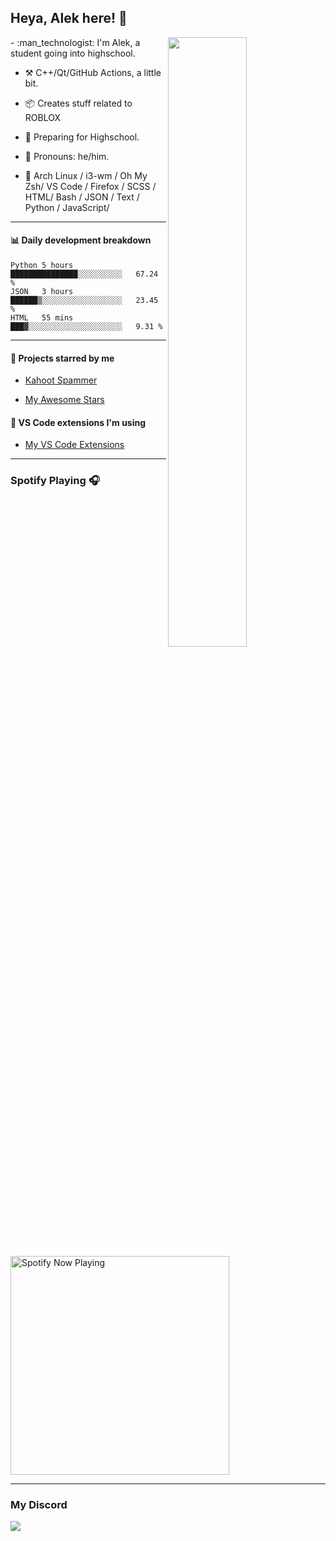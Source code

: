 ## Heya, Alek here! :wave:

<img align="right" width="50%" src="https://github.com/Alektherblxdev/Github-Stats/blob/master/generated/overview.svg">
-   :man_technologist: I'm Alek, a student going into highschool. 

-   :hammer_and_pick: C++/Qt/GitHub Actions, a little bit.

-   :package: Creates stuff related to ROBLOX

-   :seedling: Preparing for Highschool.

-   :man: Pronouns: he/him.

-   :pencil: Arch Linux / i3-wm / Oh My Zsh/ VS Code / Firefox / SCSS / HTML/ Bash / JSON / Text / Python / JavaScript/

---


#### :bar_chart: Daily development breakdown

<!--START_SECTION:waka-->
```text
Python 5 hours         ███████████████░░░░░░░░░░   67.24 % 
JSON   3 hours         ██████▒░░░░░░░░░░░░░░░░░░   23.45 % 
HTML   55 mins         ███▓░░░░░░░░░░░░░░░░░░░░░   9.31 % 
```
<!--END_SECTION:waka-->

---

#### :star2: Projects starred by me

- [Kahoot Spammer](KahootSpammer.md)

- [My Awesome Stars](AWESOME-STARS.md)


#### :wrench: VS Code extensions I'm using

- [My VS Code Extensions](MY-VSCODE-EXTENSIONS.md)

---

### Spotify Playing 🎧

[<img src="https://spotify-now-playing-ecru-kappa.vercel.app/api/spotify-playing" alt="Spotify Now Playing" width="350" />](https://open.spotify.com/user/2yaxc17cthzjy4tu2evlvjt1d)

---

### My Discord 

<img src="https://discord.c99.nl/widget/theme-3/778778741886418965.png" />
